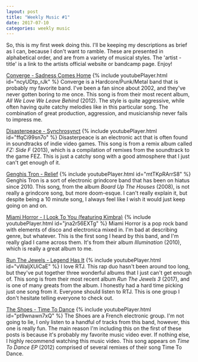 ```yaml
---
layout: post
title: "Weekly Music #1"
date: 2017-07-10
categories: weekly music
---
```

So, this is my first week doing this. I'll be keeping my descriptions as brief as I can, because I don't want to ramble. These are presented in alphabetical order, and are from a variety of musical styles. The 'artist - title' is a link to the artists official website or bandcamp page. Enjoy!

[Converge - Sadness Comes Home][Converge]
{% include youtubePlayer.html id="ncyUDtp_rJk" %}
Converge is a Hardcore/Punk/Metal band that is probably my favorite band. I've been a fan since about 2002, and they've never gotten boring to me once. This song is from their most recent album, _All We Love We Leave Behind_ (2012). The style is quite aggressive, while often having quite catchy melodies like in this particular song. The combination of great production, aggression, and musicianship never fails to impress me.

[Disasterpeace - Synchrosynct][Disasterpeace]
{% include youtubePlayer.html id="ffqCi99sn7o" %}
Disasterpeace is an electronic act that is often found in soundtracks of indie video games. This song is from a remix album called _FZ: Side F_ (2013), which is a compilation of remixes from the soundtrack to the game FEZ. This is just a catchy song with a good atmosphere that I just can't get enough of it.

[Genghis Tron - Relief][GenghisTron]
{% include youtubePlayer.html id="mtTKpRArrS8" %}
Genghis Tron is a sort of electronic grindcore band that has been on hiatus since 2010. This song, from the album _Board Up The Houses_ (2008), is not really a grindcore song, but more doom-esque. I can't really explain it, but despite being a 10 minute song, I always feel like I wish it would just keep going on and on.

[Miami Horror - I Look To You (featuring Kimbra)][MiamiHorror]
{% include youtubePlayer.html id="jna2r56EXTg" %}
Miami Horror is a pop rock band with elements of disco and electronica mixed in. I'm bad at describing genre, but whatever. This is the first song I heard by this band, and I'm really glad I came across them. It's from their album _Illumination_ (2010), which is really a great album to me.

[Run The Jewels - Legend Has It][RTJ]
{% include youtubePlayer.html id="vWaljXUiCaE" %}
I love RTJ. This rap duo hasn't been around too long, but they've put together three wonderful albums that I just can't get enough of. This song is from their most recent album _Run The Jewels 3_ (2017), and is one of many greats from the album. I honestly had a hard time picking just one song from it. Everyone should listen to RTJ. This is one group I don't hesitate telling everyone to check out.

[The Shoes - Time To Dance][Shoes]
{% include youtubePlayer.html id="pt9wnawn7xQ" %}
The Shoes are a French electronic group. I'm not going to lie, I only listen to a handful of tracks from this band, however, this one is really fun. The main reason I'm including this on the first of these posts is because it's probably my favorite music video ever. If nothing else, I highly recommend watching this music video. This song appears on _Time To Dance EP_ (2012) comprised of several remixes of their song Time To Dance.




[Converge]: https://www.convergecult.com/
[Disasterpeace]: http://disasterpeace.com/
[GenghisTron]: https://genghistron.bandcamp.com/
[MiamiHorror]: http://www.miamihorror.com/
[RTJ]: https://runthejewels.com/
[Shoes]: http://www.theshoes.fr/
